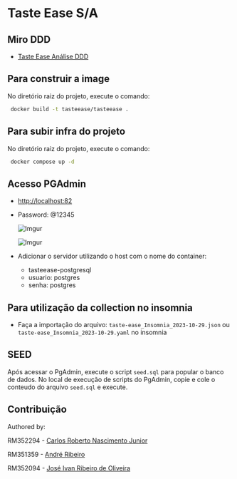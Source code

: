 # Taste Ease S/A

## Miro DDD

- [Taste Ease Análise DDD](https://miro.com/app/board/uXjVMm2nBP0=/?share_link_id=573849043414)

## Para construir a image

No diretório raiz do projeto, execute o comando:

```bash
 docker build -t tasteease/tasteease .
```

## Para subir infra do projeto

No diretório raiz do projeto, execute o comando:

```bash
 docker compose up -d
```

## Acesso PGAdmin

- <http://localhost:82>
- Password: @12345

  ![Imgur](https://i.imgur.com/OKXKlVE.jpg)

  ![Imgur](https://i.imgur.com/cYMmDpv.jpg)

- Adicionar o servidor utilizando o host com o nome do container:
  - tasteease-postgresql
  - usuario: postgres
  - senha: postgres

## Para utilização da collection no insomnia

- Faça a importação do arquivo:
  `taste-ease_Insomnia_2023-10-29.json` ou `taste-ease_Insomnia_2023-10-29.yaml`
  no insomnia

## SEED

Após acessar o PgAdmin, execute o script `seed.sql` para popular o banco de dados.
No local de execução de scripts do PgAdmin, copie e cole o conteudo do arquivo `seed.sql` e execute.

## Contribuição

Authored by:

RM352294 - [Carlos Roberto Nascimento Junior](https://github.com/carona-jr)

RM351359 - [André Ribeiro](https://github.com/AndreRibeir0)

RM352094 - [José Ivan Ribeiro de Oliveira](https://github.com/estrng)
